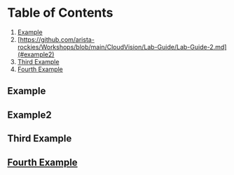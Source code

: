 # Table of Contents
1. [Example](#example)
2. [https://github.com/arista-rockies/Workshops/blob/main/CloudVision/Lab-Guide/Lab-Guide-2.md](#example2)
3. [Third Example](#third-example)
4. [Fourth Example](#fourth-examplehttpwwwfourthexamplecom)


## Example
## Example2
## Third Example
## [Fourth Example](http://www.fourthexample.com) 
